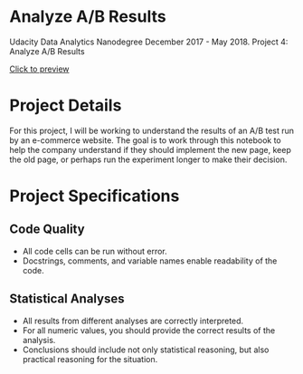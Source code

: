 # Analyze A/B Results

Udacity Data Analytics Nanodegree December 2017 - May 2018. Project 4: Analyze A/B Results 

[Click to preview](http://htmlpreview.github.io/?https://github.com/latinacode/Analyze-A-B-Results/blob/master/Analyze_ab_test_results_notebook.html)

# Project Details
For this project, I will be working to understand the results of an A/B test run by an e-commerce website. The goal is to work through this notebook to help the company understand if they should implement the new page, keep the old page, or perhaps run the experiment longer to make their decision.

# Project Specifications
## Code Quality 
- All code cells can be run without error.
- Docstrings, comments, and variable names enable readability of the code.

## Statistical Analyses
- All results from different analyses are correctly interpreted.
- For all numeric values, you should provide the correct results of the analysis.
- Conclusions should include not only statistical reasoning, but also practical reasoning for the situation.
